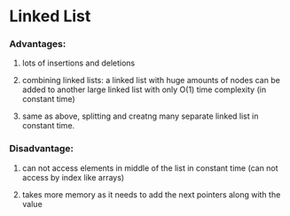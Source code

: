 # Linked List

### Advantages:

1. lots of insertions and deletions

2. combining linked lists: a linked list with huge amounts of nodes can be added to another large linked list with only O(1) time complexity (in constant time)

3. same as above, splitting and creatng many separate linked list in constant time.



### Disadvantage:

1. can not access elements in middle of the list in constant time (can not access by index like arrays)

2. takes more memory as it needs to add the next pointers along with the value
